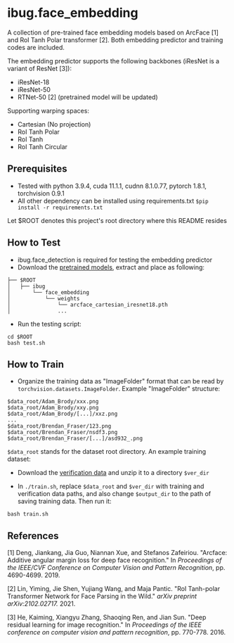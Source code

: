 # ibug.face_embedding
A collection of pre-trained face embedding models based on ArcFace [1] and RoI Tanh Polar transformer [2]. Both embedding predictor and training codes are included. 

The embedding predictor supports the following backbones (iResNet is a variant of ResNet [3]):
* iResNet-18  
* iResNet-50 
* RTNet-50 [2] (pretrained model will be updated) 

Supporting warping spaces:
* Cartesian (No projection)
* RoI Tanh Polar 
* RoI Tanh
* RoI Tanh Circular 

## Prerequisites
* Tested with python 3.9.4, cuda 11.1.1, cudnn 8.1.0.77, pytorch 1.8.1, torchvision 0.9.1 
* All other dependency can be installed using requirements.txt `$pip install -r requirements.txt`

Let $ROOT denotes this project's root directory where this README resides

## How to Test 
* ibug.face_detection is required for testing the embedding predictor
* Download the [pretrained models](https://drive.google.com/file/d/1JA5zqHZ86tDBZa0EUUorR9phJYodJ1Fj/view?usp=sharing), extract and place as following:
```
├── $ROOT
│   ├── ibug
│       └── face_embedding
│           └── weights
│               └── arcface_cartesian_iresnet18.pth
│               ...
```
* Run the testing script:
```
cd $ROOT
bash test.sh
```

## How to Train
* Organize the training data as "ImageFolder" format that can be read by `torchvision.datasets.ImageFolder`. Example "ImageFolder" structure:
```
$data_root/Adam_Brody/xxx.png
$data_root/Adam_Brody/xxy.png
$data_root/Adam_Brody/[...]/xxz.png
...
$data_root/Brendan_Fraser/123.png
$data_root/Brendan_Fraser/nsdf3.png
$data_root/Brendan_Fraser/[...]/asd932_.png
```
`$data_root` stands for the dataset root directory. An example training dataset: 

* Download the [verification data](https://drive.google.com/file/d/116CLHSfV_lUtXIeKvaJ0M0ycZ2dBv9pU/view?usp=sharing) and unzip it to a directory `$ver_dir`

* In `./train.sh`, replace `$data_root` and `$ver_dir` with training and verification data paths, and also change `$output_dir` to the path of saving training data. Then run it:
```
bash train.sh
```


## References
\[1\] Deng, Jiankang, Jia Guo, Niannan Xue, and Stefanos Zafeiriou. "Arcface: Additive angular margin loss for deep face recognition." In _Proceedings of the IEEE/CVF Conference on Computer Vision and Pattern Recognition_, pp. 4690-4699. 2019.

\[2\] Lin, Yiming, Jie Shen, Yujiang Wang, and Maja Pantic. "RoI Tanh-polar Transformer Network for Face Parsing in the Wild." _arXiv preprint arXiv:2102.02717._ 2021.

\[3\] He, Kaiming, Xiangyu Zhang, Shaoqing Ren, and Jian Sun. "Deep residual learning for image recognition." In _Proceedings of the IEEE conference on computer vision and pattern recognition_, pp. 770-778. 2016.
